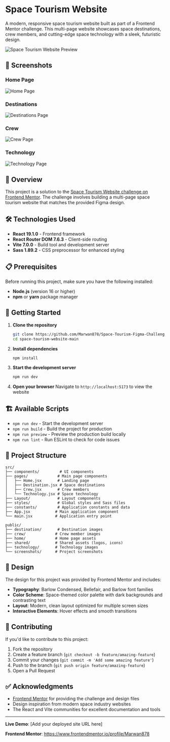 # Space Tourism Website

A modern, responsive space tourism website built as part of a Frontend Mentor challenge. This multi-page website showcases space destinations, crew members, and cutting-edge space technology with a sleek, futuristic design.

![Space Tourism Website Preview](./preview.jpg)

## 📸 Screenshots

### Home Page

![Home Page](./public/screenshots/home.png)

### Destinations

![Destinations Page](./public/screenshots/destination.png)

### Crew

![Crew Page](./public/screenshots/crew.png)

### Technology

![Technology Page](./public/screenshots/technology.png)

## 🚀 Overview

This project is a solution to the [Space Tourism Website challenge on Frontend Mentor](https://www.frontendmentor.io/challenges/space-tourism-multipage-website-gRWj1URZ3). The challenge involves building a multi-page space tourism website that matches the provided Figma design.

## 🛠 Technologies Used

- **React 19.1.0** - Frontend framework
- **React Router DOM 7.6.3** - Client-side routing
- **Vite 7.0.0** - Build tool and development server
- **Sass 1.89.2** - CSS preprocessor for enhanced styling

## 📋 Prerequisites

Before running this project, make sure you have the following installed:

- **Node.js** (version 16 or higher)
- **npm** or **yarn** package manager

## 🚀 Getting Started

1. **Clone the repository**

   ```bash
   git clone https://github.com/Marwan878/Space-Tourism-Figma-Challenge
   cd space-tourism-website-main
   ```

2. **Install dependencies**

   ```bash
   npm install
   ```

3. **Start the development server**

   ```bash
   npm run dev
   ```

4. **Open your browser**
   Navigate to `http://localhost:5173` to view the website

## 🏗 Available Scripts

- `npm run dev` - Start the development server
- `npm run build` - Build the project for production
- `npm run preview` - Preview the production build locally
- `npm run lint` - Run ESLint to check for code issues

## 📁 Project Structure

```
src/
├── components/         # UI components
├── pages/             # Main page components
│   ├── Home.jsx       # Landing page
│   ├── Destination.jsx # Space destinations
│   ├── Crew.jsx       # Crew members
│   └── Technology.jsx # Space technology
├── Layout/            # Layout components
├── styles/            # Global styles and Sass files
├── constants/         # Application constants and data
├── App.jsx           # Main application component
└── main.jsx          # Application entry point

public/
├── destination/       # Destination images
├── crew/             # Crew member images
├── home/             # Home page assets
├── shared/           # Shared assets (logos, icons)
├── technology/       # Technology images
└── screenshots/      # Project screenshots
```

## 🎨 Design

The design for this project was provided by Frontend Mentor and includes:

- **Typography**: Barlow Condensed, Bellefair, and Barlow font families
- **Color Scheme**: Space-themed color palette with dark backgrounds and contrasting text
- **Layout**: Modern, clean layout optimized for multiple screen sizes
- **Interactive Elements**: Hover effects and smooth transitions

## 🤝 Contributing

If you'd like to contribute to this project:

1. Fork the repository
2. Create a feature branch (`git checkout -b feature/amazing-feature`)
3. Commit your changes (`git commit -m 'Add some amazing feature'`)
4. Push to the branch (`git push origin feature/amazing-feature`)
5. Open a Pull Request

## ✅ Acknowledgments

- [Frontend Mentor](https://www.frontendmentor.io/) for providing the challenge and design files
- Design inspiration from modern space industry websites
- The React and Vite communities for excellent documentation and tools

---

**Live Demo**: [Add your deployed site URL here]

**Frontend Mentor**: https://www.frontendmentor.io/profile/Marwan878
